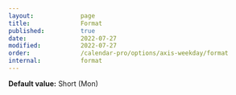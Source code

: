 ```yaml
---
layout:             page
title:              Format
published:          true
date:               2022-07-27
modified:           2022-07-27
order:              /calendar-pro/options/axis-weekday/format
internal:           format
---
```

**Default value:** Short (Mon)

